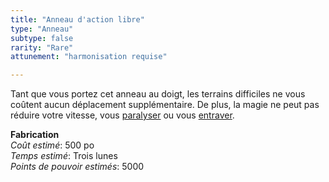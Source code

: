 ```yaml
---
title: "Anneau d'action libre"
type: "Anneau"
subtype: false
rarity: "Rare"
attunement: "harmonisation requise"

---
```

Tant que vous portez cet anneau au doigt, les terrains difficiles ne vous coûtent aucun déplacement supplémentaire. De plus, la magie ne peut pas réduire votre vitesse, vous [paralyser](/gerer-la-sante-du-personnage/#paralyse) ou vous [entraver](/gerer-la-sante-du-personnage/#entrave).  

**Fabrication**  
*Coût estimé*: 500 po  
*Temps estimé*: Trois lunes  
*Points de pouvoir estimés*: 5000    
